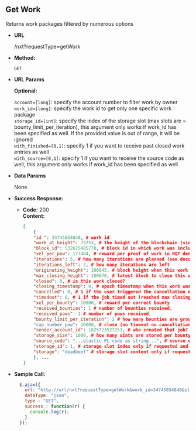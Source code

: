 **Get Work**
----
  Returns work packages filtered by numerous options

* **URL**

  /nxt?requestType=getWork

* **Method:**

  `GET`
  
*  **URL Params**

   **Optional:**
 
   `account=[long]`: specify the account number to filter work by owner<br />
   `work_id=[long]`: specify the work id to get only one specific work package<br />
   `storage_id=[int]`: specify the index of the storage slot (max slots are = bounty_limit_per_iteration), this argument only works if work_id has been specified as well. If the provided value is out of range, it will be ignored<br />
   `with_finished=[0,1]`: specify 1 if you want to receive past closed work entries as well<br />
   `with_source=[0,1]`: specify 1 if you want to receive the source code as well, this argument only works if work_id has been specified as well

* **Data Params**

  None

* **Success Response:**

  * **Code:** 200 <br />
    **Content:** 
    ```json
    [
        {
        "id ": 34745854848, # work id
        "work_at_height": 73753, # the height of the blockchain (since work parameters are always height relevant) 
        "block_id": 532675485778, # block id in which work was included
        "xel_per_pow": 177484, # reward per proof of work in NQT denomination
        "iterations": 5, # how many iterations are planned (see documentation)
        "iterations_left": 2, # how many iterations are left
        "originating_height": 100045, # block height when this work was included
        "max_closing_height": 100070, # latest block to close this work
        "closed": 0, # is this work closed?
        "closing_timestamp": 0, # epoch timestamp when this work was closed (0 is not yet)
        "cancelled": 0, # 1 if the user triggered the cancellation manually
        "timedout": 0, # 1 if the job timed out (reached max closing height)
        "xel_per_bounty": 10000, # reward per correct bounty
        "received_bounties": 1 # number of bounties received,
        "received_pows": 1 # number of pows received,
        "bounty_limit_per_iteration": 2 # how many bounties are grouped to one iteration (check documentation)
        "cap_number_pow": 10000, # close (no timeout no cancellation) job after limit of pows is reached
        "sender_account_id": 1825723527253, # who created that job?
        "storage_size": 1000, # how many uints are stored per bounty per iteration? (check documentation)
        "source_code": "...elastic PL code as string...", # source code only if requested and only if filtered by work id
        "storage_id": 1, # storage slot index only if requested and only if filtered by work id
        "storage": "deadbeef" # storage slot content only if requested and only if filtered by work id
        }, ...
    ]
    ```


* **Sample Call:**

  ```javascript
    $.ajax({
      url: "http://url/nxt?requestType=getWork&work_id=34745854848&storage_id=1&with_finished=1&with_source=0",
      dataType: "json",
      type : "GET",
      success : function(r) {
        console.log(r);
      }
    });
  ```